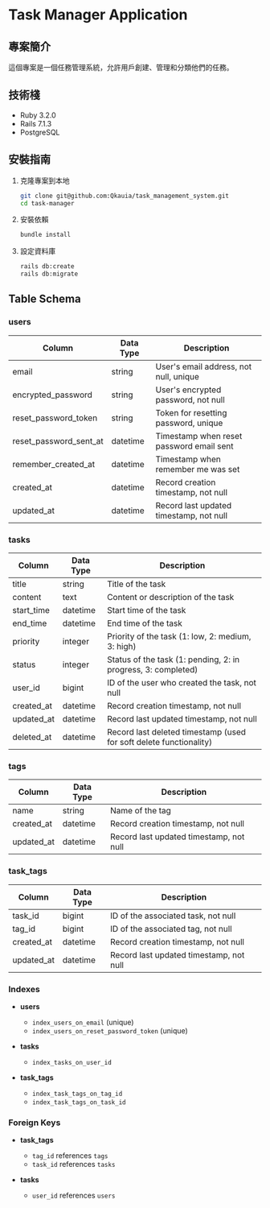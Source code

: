 # Task Manager Application

## 專案簡介
這個專案是一個任務管理系統，允許用戶創建、管理和分類他們的任務。

## 技術棧
- Ruby 3.2.0
- Rails 7.1.3
- PostgreSQL

## 安裝指南
1. 克隆專案到本地
    ```bash
    git clone git@github.com:Qkauia/task_management_system.git
    cd task-manager
    ```
2. 安裝依賴
    ```bash
    bundle install
    ```
3. 設定資料庫
    ```bash
    rails db:create
    rails db:migrate
    ```

## Table Schema

### users
| Column                 | Data Type         | Description                                |
|------------------------|-------------------|--------------------------------------------|
| email                  | string            | User's email address, not null, unique     |
| encrypted_password     | string            | User's encrypted password, not null        |
| reset_password_token   | string            | Token for resetting password, unique       |
| reset_password_sent_at | datetime          | Timestamp when reset password email sent   |
| remember_created_at    | datetime          | Timestamp when remember me was set         |
| created_at             | datetime          | Record creation timestamp, not null        |
| updated_at             | datetime          | Record last updated timestamp, not null    |

### tasks
| Column     | Data Type | Description                                                         |
|------------|-----------|---------------------------------------------------------------------|
| title      | string    | Title of the task                                                   |
| content    | text      | Content or description of the task                                  |
| start_time | datetime  | Start time of the task                                              |
| end_time   | datetime  | End time of the task                                                |
| priority   | integer   | Priority of the task (1: low, 2: medium, 3: high)                   |
| status     | integer   | Status of the task (1: pending, 2: in progress, 3: completed)       |
| user_id    | bigint    | ID of the user who created the task, not null                       |
| created_at | datetime  | Record creation timestamp, not null                                 |
| updated_at | datetime  | Record last updated timestamp, not null                             |
| deleted_at | datetime  | Record last deleted timestamp (used for soft delete functionality)  |

### tags
| Column     | Data Type | Description                      |
|------------|-----------|----------------------------------|
| name       | string    | Name of the tag                  |
| created_at | datetime  | Record creation timestamp, not null |
| updated_at | datetime  | Record last updated timestamp, not null |

### task_tags
| Column     | Data Type | Description                      |
|------------|-----------|----------------------------------|
| task_id    | bigint    | ID of the associated task, not null |
| tag_id     | bigint    | ID of the associated tag, not null |
| created_at | datetime  | Record creation timestamp, not null |
| updated_at | datetime  | Record last updated timestamp, not null |

### Indexes
- **users**
  - `index_users_on_email` (unique)
  - `index_users_on_reset_password_token` (unique)

- **tasks**
  - `index_tasks_on_user_id`

- **task_tags**
  - `index_task_tags_on_tag_id`
  - `index_task_tags_on_task_id`

### Foreign Keys
- **task_tags**
  - `tag_id` references `tags`
  - `task_id` references `tasks`

- **tasks**
  - `user_id` references `users`
